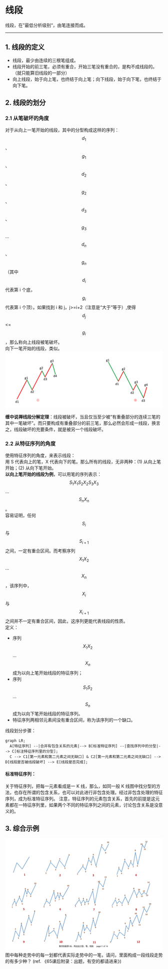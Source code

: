 # 线段
线段，在”最低分析级别“，由笔连接而成。

---

## 1. 线段的定义
- 线段，最少由连续的三根笔组成。
- 线段开始的前三笔，必须有重合，开始三笔没有重合的，是构不成线段的。（就只能算旧线段的一部分）
- 向上线段，始于向上笔，也终结于向上笔；向下线段，始于向下笔，也终结于向下笔。

## 2. 线段的划分
### 2.1 从笔破坏的角度
对于从向上一笔开始的线段，其中的分型构成这样的序列：$$d_{1}$$、$$g_{1}$$、$$d_2$$、$$g_2$$、$$d_3$$、$$g_3$$…$$d_n$$、$$g_n$$（其中$$d_i$$代表第 i 个底，$$g_i$$代表第 i 个顶）。如果找到 i 和 j，j>=i+2（注意是“大于”等于）,使得 $$d_j$$<=$$g_i$$，那么称向上线段被笔破坏。  
向下一笔开始的线段，类似。
![线段被笔破坏](./images/线段被笔破坏.png)  

**缠中说禅线段分解定理**：线段被破坏，当且仅当至少被“有重叠部分的连续三笔的其中一笔破坏”。而只要构成有重叠部分的前三笔，那么必然会形成一线段，换言之，线段破坏的充要条件，就是被另一个线段破坏。  

### 2.2 从特征序列的角度
使用特征序列的角度，来表示线段：  
用 S 代表向上的笔，X 代表向下的笔。那么所有的线段，无非两种：(1) 从向上笔开始；(2) 从向下笔开始。  
**以向上笔开始的线段为例**，可以用笔的序列表示：$$S_1X_1S_2X_2S_3X_3$$…$$S_nX_n$$。  
容易证明，任何$$S_i$$与$$S_{i+1}$$之间，一定有重合区间。而考察序列$$X_1X_2$$…$$X_n$$，该序列中，$$X_i$$与$$X_{i+1}$$之间并不一定有重合区间，因此，这序列更能代表线段的性质。  
定义：
- 序列$$X_1X_2$$…$$X_n$$成为以向上笔开始线段的特征序列；
- 序列$$S_1S_2$$…$$S_n$$成为以向下笔开始线段的特征序列。
- 特征序列两相邻元素间没有重合区间，称为该序列的一个缺口。

线段划分步骤：
```mermaid
graph LR;
  A[特征序列] --|合并有包含关系的元素|--> B[标准特征序列] --|查找序列中的分型|--> C[标注特征序列里的分型];
  C --> C1[第一元素和第二元素之间无缺口] & C2[第一元素和第二元素之间无缺口] --> D[线段是否被线段破坏] --> E[线段是否完成];
```

#### 标准特征序列：
关于特征序列，把每一元素看成是一 K 线，那么，如同一般 K 线图中找分型的方法，也存在所谓的包含关系，也可以对此进行非包含处理。经过非包含处理的特征序列，成为标准特征序列。
注意，特征序列的元素包含关系，首先的前提是这元素都在一特征序列里，如果两个不同的特征序列之间的元素，讨论包含关系是没意义的。


## 3. 综合示例
![12种一条线段](./images/线段示例.png)
图中每种走势中的每一划都代表实际走势中的一笔，请问，里面构成一段线段走势的有多少种？ (ref. 《65课后附录：出题，有空的都请进来》)
